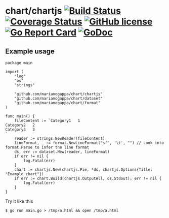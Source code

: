 # chart/chartjs [![Build Status](https://img.shields.io/travis/marianogappa/chart.svg)](https://travis-ci.org/marianogappa/chart) [![Coverage Status](https://coveralls.io/repos/github/MarianoGappa/chart/badge.svg?branch=master)](https://coveralls.io/github/MarianoGappa/chart?branch=master) [![GitHub license](https://img.shields.io/badge/license-MIT-blue.svg)](https://raw.githubusercontent.com/marianogappa/chart/master/LICENSE) [![Go Report Card](https://goreportcard.com/badge/github.com/marianogappa/chart?style=flat-square)](https://goreportcard.com/report/github.com/marianogappa/chart) [![GoDoc](https://godoc.org/github.com/marianogappa/chart/chartjs?status.svg)](https://godoc.org/github.com/marianogappa/chart/chartjs)

## Example usage

```
package main

import (
	"log"
	"os"
	"strings"

	"github.com/marianogappa/chart/chartjs"
	"github.com/marianogappa/chart/dataset"
	"github.com/marianogappa/chart/format"
)

func main() {
	fileContent := `Category1	1
Category2	2
Category3	3
`
	reader := strings.NewReader(fileContent)
	lineFormat, _ := format.NewLineFormat("sf", '\t', "") // Look into format.Parse to infer the line format
	ds, err := dataset.New(reader, lineFormat)
	if err != nil {
		log.Fatal(err)
	}
	chart := chartjs.New(chartjs.Pie, *ds, chartjs.Options{Title: "Example chart"})
	if err := chart.Build(chartjs.OutputAll, os.Stdout); err != nil {
		log.Fatal(err)
	}
}
```

Try it like this

```
$ go run main.go > /tmp/a.html && open /tmp/a.html
```
